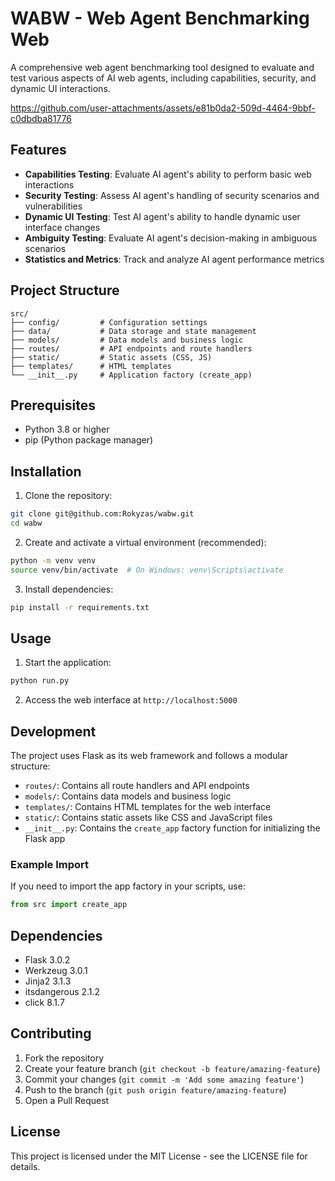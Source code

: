 # WABW - Web Agent Benchmarking Web

A comprehensive web agent benchmarking tool designed to evaluate and test various aspects of AI web agents, including capabilities, security, and dynamic UI interactions.

https://github.com/user-attachments/assets/e81b0da2-509d-4464-9bbf-c0dbdba81776

## Features

- **Capabilities Testing**: Evaluate AI agent's ability to perform basic web interactions
- **Security Testing**: Assess AI agent's handling of security scenarios and vulnerabilities
- **Dynamic UI Testing**: Test AI agent's ability to handle dynamic user interface changes
- **Ambiguity Testing**: Evaluate AI agent's decision-making in ambiguous scenarios
- **Statistics and Metrics**: Track and analyze AI agent performance metrics

## Project Structure

```
src/
├── config/         # Configuration settings
├── data/           # Data storage and state management
├── models/         # Data models and business logic
├── routes/         # API endpoints and route handlers
├── static/         # Static assets (CSS, JS)
├── templates/      # HTML templates
└── __init__.py     # Application factory (create_app)
```

## Prerequisites

- Python 3.8 or higher
- pip (Python package manager)

## Installation

1. Clone the repository:
```bash
git clone git@github.com:Rokyzas/wabw.git
cd wabw
```

2. Create and activate a virtual environment (recommended):
```bash
python -m venv venv
source venv/bin/activate  # On Windows: venv\Scripts\activate
```

3. Install dependencies:
```bash
pip install -r requirements.txt
```

## Usage

1. Start the application:
```bash
python run.py
```

2. Access the web interface at `http://localhost:5000`

## Development

The project uses Flask as its web framework and follows a modular structure:

- `routes/`: Contains all route handlers and API endpoints
- `models/`: Contains data models and business logic
- `templates/`: Contains HTML templates for the web interface
- `static/`: Contains static assets like CSS and JavaScript files
- `__init__.py`: Contains the `create_app` factory function for initializing the Flask app

### Example Import

If you need to import the app factory in your scripts, use:
```python
from src import create_app
```

## Dependencies

- Flask 3.0.2
- Werkzeug 3.0.1
- Jinja2 3.1.3
- itsdangerous 2.1.2
- click 8.1.7

## Contributing

1. Fork the repository
2. Create your feature branch (`git checkout -b feature/amazing-feature`)
3. Commit your changes (`git commit -m 'Add some amazing feature'`)
4. Push to the branch (`git push origin feature/amazing-feature`)
5. Open a Pull Request

## License

This project is licensed under the MIT License - see the LICENSE file for details. 
